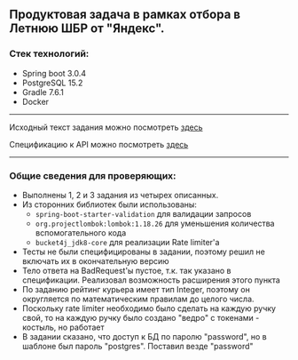 ## Продуктовая задача в рамках отбора в Летнюю ШБР от "Яндекс". 
### Стек технологий:
* Spring boot 3.0.4
* PostgreSQL 15.2
* Gradle 7.6.1
* Docker 
--------------------------------------
Исходный текст задания можно посмотреть [здесь](https://github.com/Busygind/yandex-lavka-api-prototype/tree/main/src/main/resources)

Спецификацию к API можно посмотреть [здесь](https://github.com/Busygind/yandex-lavka-api-prototype/blob/main/src/main/resources/spec.yaml)

--------------------------------------
### Общие сведения для проверяющих:
* Выполнены 1, 2 и 3 задания из четырех описанных.
* Из сторонних библиотек были использованы:
  * ```spring-boot-starter-validation``` для валидации запросов
  * ```org.projectlombok:lombok:1.18.26``` для уменьшения количества вспомогательного кода
  * ```bucket4j_jdk8-core``` для реализации Rate limiter'a
* Тесты не были специфицированы в задании, поэтому решил не включать их в окончательную версию
* Тело ответа на BadRequest'ы пустое, т.к. так указано в спецификации. Реализовал возможность расширения этого пункта
* По заданию рейтинг курьера имеет тип Integer, поэтому он округляется по математическим правилам до целого числа.
* Поскольку rate limiter необходимо было сделать на каждую ручку свой, то на каждую ручку было создано "ведро" с токенами - костыль, но работает
* В задании сказано, что доступ к БД по паролю "password", но в шаблоне был пароль "postgres". Поставил везде "password"
